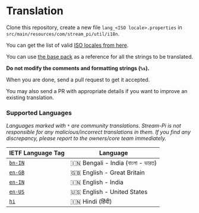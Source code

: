# Translation

Clone this repository, create a new file `lang_<ISO locale>.properties` in `src/main/resources/com/stream_pi/util/i18n`. 

You can get the list of valid [ISO locales from here](https://docs.oracle.com/cd/E13214_01/wli/docs92/xref/xqisocodes.html).

You can use [the base pack](https://github.com/stream-pi/util/blob/master/src/main/resources/com/stream_pi/util/i18n/lang.properties) as a reference for all the strings to be translated. 

**Do not modify the comments and formatting strings (`%s`).**

When you are done, send a pull request to get it accepted.

You may also send a PR with appropriate details if you want to improve an existing translation.


### Supported Languages

*Languages marked with `*` are community translations. Stream-Pi is not responsible for any malicious/incorrect translations in them. If you find any discrepancy, please report to the owners/core team immediately.*

| IETF Language Tag   | Language |
| ------------------- | ----------- |
| [`bn-IN`][bn-IN]    | 🇮🇳 Bengali - India (বাংলা - ভারত)           |
| [`en-GB`][en-GB]    | 🇬🇧 English - Great Britain  |
| [`en-IN`][en-IN]    | 🇮🇳 English - India         |
| [`en-US`][en-US]    | 🇺🇸 English - United States         |
| [`hi`][hi]          | 🇮🇳 Hindi (हिंदी)            |




[bn-IN]: https://github.com/stream-pi/util/blob/master/src/main/resources/com/stream_pi/util/i18n/lang_bn_IN.properties
[en-GB]: https://github.com/stream-pi/util/blob/master/src/main/resources/com/stream_pi/util/i18n/lang_en_GB.properties
[en-IN]: https://github.com/stream-pi/util/blob/master/src/main/resources/com/stream_pi/util/i18n/lang_en_IN.properties
[en-US]: https://github.com/stream-pi/util/blob/master/src/main/resources/com/stream_pi/util/i18n/lang_en_US.properties
[hi]: https://github.com/stream-pi/util/blob/master/src/main/resources/com/stream_pi/util/i18n/lang_hi.properties